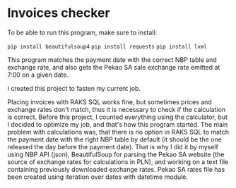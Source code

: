 # Invoices checker

To be able to run this program, make sure to install:

`pip install beautifulsoup4`
`pip install requests`
`pip install lxml`


This program matches the payment date with the correct NBP table and exchange rate, and also gets the Pekao SA sale exchange rate emitted at 7:00 on a given date.

I created this project to fasten my current job. 

Placing invoices with RAKS SQL works fine, but sometimes prices and exchange rates don't match, thus it is necessary to check if the calculation is correct. Before this project, I counted everything using the calculator, but I decided to optimize my job, and that's how this program started. The main problem with calculations was, that there is no option in RAKS SQL to match the payment date with the right NBP table by default (it should be the one released the day before the payment date). That is why I did it by myself using NBP API (json), BeautifulSoup for parsing the Pekao SA website (the source of exchange rates for calculations in PLN), and working on a text file containing previously downloaded exchange rates. Pekao SA rates file has been created using iteration over dates with datetime module.
